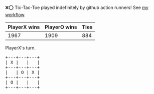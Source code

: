 :x::o: Tic-Tac-Toe played indefinitely by github action runners! See [my workflow](.github/workflows/play.yaml).

|PlayerX wins|PlayerO wins|Ties|
|-|-|-|
|1967|1909|884|

PlayerX's turn.

<pre>
+---+---+---+
| X |   |   |
+---+---+---+
|   | O | X |
+---+---+---+
| O |   |   |
+---+---+---+
</pre>